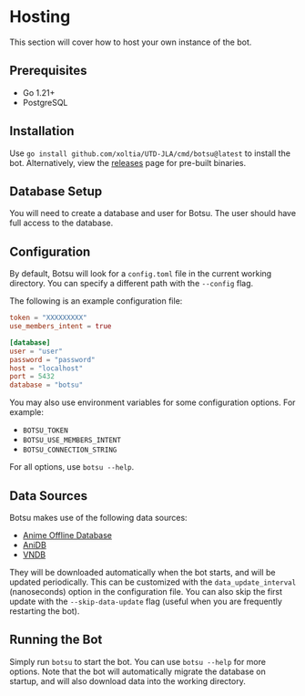 # Hosting

This section will cover how to host your own instance of the bot.

## Prerequisites
- Go 1.21+
- PostgreSQL

## Installation
Use `go install github.com/xoltia/UTD-JLA/cmd/botsu@latest` to install the bot.
Alternatively, view the [releases](https://github.com/UTD-JLA/botsu/releases) page for pre-built binaries.

## Database Setup
You will need to create a database and user for Botsu. The user should have full access to the database.

## Configuration
By default, Botsu will look for a `config.toml` file in the current working directory. You can specify a different
path with the `--config` flag. 

The following is an example configuration file:
```toml
token = "XXXXXXXXX"
use_members_intent = true

[database]
user = "user"
password = "password"
host = "localhost"
port = 5432
database = "botsu"
```

You may also use environment variables for some configuration options. For example:
- `BOTSU_TOKEN`
- `BOTSU_USE_MEMBERS_INTENT`
- `BOTSU_CONNECTION_STRING`

For all options, use `botsu --help`.

## Data Sources
Botsu makes use of the following data sources:
- [Anime Offline Database](https://github.com/manami-project/anime-offline-database)
- [AniDB](https://anidb.net/)
- [VNDB](https://vndb.org/)

They will be downloaded automatically when the bot starts, and will be updated periodically.
This can be customized with the `data_update_interval` (nanoseconds) option in the configuration file.
You can also skip the first update with the `--skip-data-update` flag (useful when you are frequently restarting the bot).

## Running the Bot
Simply run `botsu` to start the bot. You can use `botsu --help` for more options.
Note that the bot will automatically migrate the database on startup, and will also download
data into the working directory.
